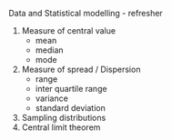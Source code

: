 Data and Statistical modelling - refresher

  1. Measure of central value
     * mean
     * median
     * mode
  2. Measure of spread / Dispersion
     * range
     * inter quartile range
     * variance
     * standard deviation
  3. Sampling distributions
  4. Central limit theorem
